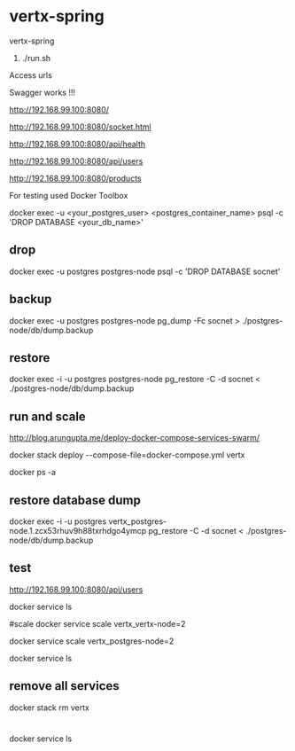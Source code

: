 # vertx-spring
vertx-spring

1. ./run.sh

Access urls

Swagger works !!!

http://192.168.99.100:8080/

http://192.168.99.100:8080/socket.html

http://192.168.99.100:8080/api/health

http://192.168.99.100:8080/api/users

http://192.168.99.100:8080/products

For testing used Docker Toolbox

docker exec -u <your_postgres_user> <postgres_container_name> psql -c 'DROP DATABASE <your_db_name>'

## drop
docker exec -u postgres postgres-node psql -c 'DROP DATABASE socnet'

## backup
docker exec -u postgres postgres-node pg_dump -Fc socnet > ./postgres-node/db/dump.backup

## restore
docker exec -i -u postgres postgres-node pg_restore -C -d socnet < ./postgres-node/db/dump.backup

## run and scale

http://blog.arungupta.me/deploy-docker-compose-services-swarm/

docker stack deploy --compose-file=docker-compose.yml vertx

docker ps -a

## restore database dump

docker exec -i -u postgres vertx_postgres-node.1.zcx53rhuv9h88txrhdgo4ymcp pg_restore -C -d socnet < ./postgres-node/db/dump.backup

## test

http://192.168.99.100:8080/api/users

docker service ls

#scale
docker service scale vertx_vertx-node=2

docker service scale vertx_postgres-node=2

docker service ls

## remove all services
docker stack rm vertx
#
docker service ls




